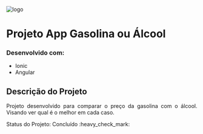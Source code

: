 ![logo](https://user-images.githubusercontent.com/63608845/90585783-10297b80-e1ac-11ea-8b5e-a1d955fcf00c.png)

# Projeto App Gasolina ou Álcool
### Desenvolvido com:
* Ionic
* Angular
## Descrição do Projeto
<p align="justify">Projeto desenvolvido para comparar o preço da gasolina com o álcool. Visando ver qual é o melhor em cada caso. </p>
   Status do Projeto: Concluído :heavy_check_mark:

